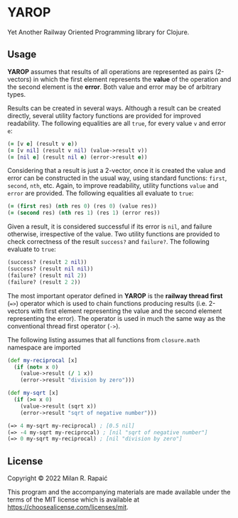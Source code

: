 # YAROP

Yet Another Railway Oriented Programming library for Clojure.

## Usage

**YAROP** assumes that results of all operations are represented
as pairs (2-vectors) in which the first element represents the 
**value** of the operation and the second element is the **error**.
Both value and error may be of arbitrary types.

Results can be created in several ways. Although a result can be
created directly, several utility factory functions are provided
for improved readability. The following equalities are all `true`,
for every value `v` and error `e`:

```clojure
(= [v e] (result v e))
(= [v nil] (result v nil) (value->result v))
(= [nil e] (result nil e) (error->result e))
```

Considering that a result is just a 2-vector, once it is created 
the value and error can be constructed in the usual way, using 
standard functions: `first`, `second`, `nth`, etc. Again, to improve
readability, utility functions `value` and `error` are
provided. The following equalities all evaluate to `true`:

```clojure
(= (first res) (nth res 0) (res 0) (value res))
(= (second res) (nth res 1) (res 1) (error res))
```

Given a result, it is considered successful if its error is `nil`,
and failure otherwise, irrespective of the value. Two utility
functions are provided to check correctness of the result `success?`
and `failure?`. The following evaluate to `true`:

```clojure
(success? (result 2 nil))
(success? (result nil nil))
(failure? (result nil 2))
(failure? (result 2 2))
```

The most important operator defined in **YAROP** is the
**railway thread first** (`=>`) operator which is used to chain 
functions producing results (i.e. 2-vectors with first element 
representing the value and the second element representing the 
error). The operator is used in much the same way as the 
conventional thread first operator (`->`).

The following listing assumes that all functions from 
`closure.math` namespace are imported

```clojure
(def my-reciprocal [x] 
  (if (not= x 0) 
    (value->result (/ 1 x))
    (error->result "division by zero")))

(def my-sqrt [x]
  (if (>= x 0)
    (value->result (sqrt x))
    (error->result "sqrt of negative number")))

(=> 4 my-sqrt my-reciprocal) ; [0.5 nil]
(=> -4 my-sqrt my-reciprocal) ; [nil "sqrt of negative number"]
(=> 0 my-sqrt my-reciprocal) ; [nil "division by zero"]
```

## License

Copyright © 2022 Milan R. Rapaić

This program and the accompanying materials are made available under the
terms of the MIT license which is available at
https://choosealicense.com/licenses/mit.
